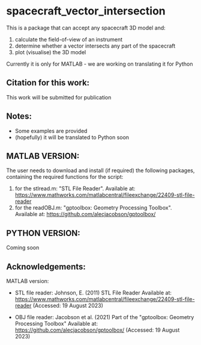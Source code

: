 # spacecraft_vector_intersection
This is a package that can accept any spacecraft 3D model and:
1) calculate the field-of-view of an instrument
2) determine whether a vector intersects any part of the spacecraft
3) plot (visualise) the 3D model

Currently it is only for MATLAB - we are working on translating it for Python

Citation for this work:
--------------
This work will be submitted for publication


Notes:
-------------
- Some examples are provided
- (hopefully) it will be translated to Python soon


MATLAB VERSION:
-----------------
The user needs to download and install (if required) the following packages, containing the required functions for the script:
1) for the stlread.m: "STL File Reader". Available at: https://www.mathworks.com/matlabcentral/fileexchange/22409-stl-file-reader
2) for the readOBJ.m: "gptoolbox: Geometry Processing Toolbox". Available at: https://github.com/alecjacobson/gptoolbox/

PYTHON VERSION:
-----------------
Coming soon


Acknowledgements:
------------------------
MATLAB version:
- STL file reader:
Johnson, E. (2011) STL File Reader
Available at: https://www.mathworks.com/matlabcentral/fileexchange/22409-stl-file-reader (Accessed: 19 August 2023)

- OBJ file reader:
Jacobson et al. (2021) 
Part of the "gptoolbox: Geometry Processing Toolbox" 
Available at: https://github.com/alecjacobson/gptoolbox/ (Accessed: 19 August 2023)


